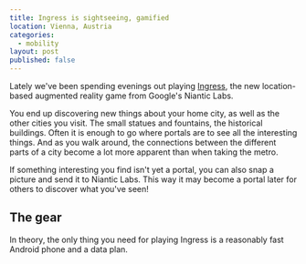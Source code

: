 ```yaml
---
title: Ingress is sightseeing, gamified
location: Vienna, Austria
categories:
  - mobility
layout: post
published: false
---
```

Lately we've been spending evenings out playing [Ingress](http://ingress.com), the new location-based augmented reality game from Google's Niantic Labs.

You end up discovering new things about your home city, as well as the other cities you visit. The small statues and fountains, the historical buildings. Often it is enough to go where portals are to see all the interesting things. And as you walk around, the connections between the different parts of a city become a lot more apparent than when taking the metro.

If something interesting you find isn't yet a portal, you can also snap a picture and send it to Niantic Labs. This way it may become a portal later for others to discover what you've seen!

## The gear

In theory, the only thing you need for playing Ingress is a reasonably fast Android phone and a data plan.
